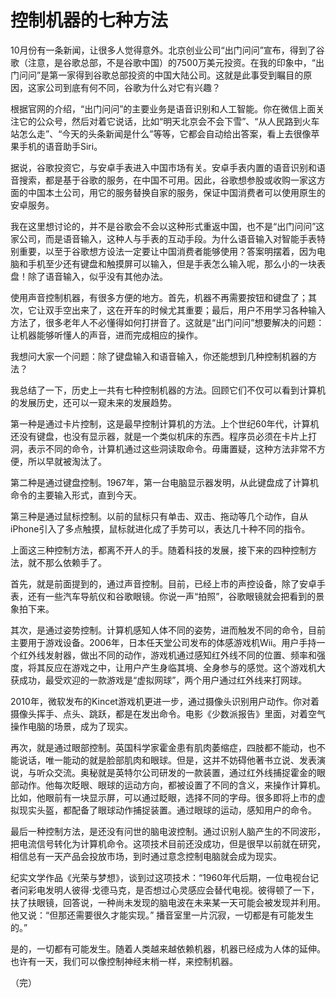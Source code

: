 # 控制机器的七种方法

10月份有一条新闻，让很多人觉得意外。北京创业公司“出门问问”宣布，得到了谷歌（注意，是谷歌总部，不是谷歌中国）的7500万美元投资。在我的印象中，“出门问问”是第一家得到谷歌总部投资的中国大陆公司。这就是此事受到瞩目的原因，这家公司到底有何不同，谷歌为什么对它有兴趣？

根据官网的介绍，“出门问问”的主要业务是语音识别和人工智能。你在微信上面关注它的公众号，然后对着它说话，比如“明天北京会不会下雪”、“从人民路到火车站怎么走”、“今天的头条新闻是什么”等等，它都会自动给出答案，看上去很像苹果手机的语音助手Siri。

据说，谷歌投资它，与安卓手表进入中国市场有关。安卓手表内置的语音识别和语音搜索，都是基于谷歌的服务，在中国不可用。因此，谷歌想参股或收购一家这方面的中国本土公司，用它的服务替换自家的服务，保证中国消费者可以使用原生的安卓服务。

我在这里想讨论的，并不是谷歌会不会以这种形式重返中国，也不是“出门问问”这家公司，而是语音输入，这种人与手表的互动手段。为什么语音输入对智能手表特别重要，以至于谷歌想方设法一定要让中国消费者能够使用？答案明摆着，因为电脑和手机至少还有键盘和触摸屏可以输入，但是手表怎么输入呢，那么小的一块表盘！除了语音输入，似乎没有其他办法。

使用声音控制机器，有很多方便的地方。首先，机器不再需要按钮和键盘了；其次，它让双手空出来了，这在开车的时候尤其重要；最后，用户不用学习各种输入方法了，很多老年人不必懂得如何打拼音了。这就是“出门问问”想要解决的问题：让机器能够听懂人的声音，进而完成相应的操作。

我想问大家一个问题：除了键盘输入和语音输入，你还能想到几种控制机器的方法？

我总结了一下，历史上一共有七种控制机器的方法。回顾它们不仅可以看到计算机的发展历史，还可以一窥未来的发展趋势。

第一种是通过卡片控制，这是最早控制计算机的方法。上个世纪60年代，计算机还没有键盘，也没有显示器，就是一个类似机床的东西。程序员必须在卡片上打洞，表示不同的命令，计算机通过这些洞读取命令。毋庸置疑，这种方法非常不方便，所以早就被淘汰了。

第二种是通过键盘控制。1967年，第一台电脑显示器发明，从此键盘成了计算机命令的主要输入形式，直到今天。

第三种是通过鼠标控制。以前的鼠标只有单击、双击、拖动等几个动作，自从iPhone引入了多点触摸，鼠标就进化成了手势可以，表达几十种不同的指令。

上面这三种控制方法，都离不开人的手。随着科技的发展，接下来的四种控制方法，就不那么依赖手了。

首先，就是前面提到的，通过声音控制。目前，已经上市的声控设备，除了安卓手表，还有一些汽车导航仪和谷歌眼镜。你说一声“拍照”，谷歌眼镜就会把看到的景象拍下来。

其次，是通过姿势控制。计算机感知人体不同的姿势，进而触发不同的命令，目前主要用于游戏设备。2006年，日本任天堂公司发布的体感游戏机Wii。用户手持一个红外线发射器，做出不同的动作，游戏机通过感知红外线不同的位置、频率和强度，将其反应在游戏之中，让用户产生身临其境、全身参与的感觉。这个游戏机大获成功，最受欢迎的一款游戏是“虚拟网球”，两个用户通过红外线来打网球。

2010年，微软发布的Kincet游戏机更进一步，通过摄像头识别用户动作。你对着摄像头挥手、点头、跳跃，都是在发出命令。电影《少数派报告》里面，对着空气操作电脑的场景，成为了现实。

再次，就是通过眼部控制。英国科学家霍金患有肌肉萎缩症，四肢都不能动，也不能说话，唯一能动的就是脸部肌肉和眼球。但是，这并不妨碍他著书立说、发表演说，与听众交流。奥秘就是英特尔公司研发的一款装置，通过红外线捕捉霍金的眼部动作。他每次眨眼、眼球的运动方向，都被设置了不同的含义，来操作计算机。比如，他眼前有一块显示屏，可以通过眨眼，选择不同的字母。很多即将上市的虚拟现实头盔，都配备了眼球动作捕捉装置。通过眼球的运动，感知用户的命令。

最后一种控制方法，是还没有问世的脑电波控制。通过识别人脑产生的不同波形，把电流信号转化为计算机命令。这项技术目前还没成功，但是很早以前就在研究，相信总有一天产品会投放市场，到时通过意念控制电脑就会成为现实。

纪实文学作品《光荣与梦想》，谈到过这项技术：“1960年代后期，一位电视台记者问彩电发明人彼得·戈德马克，是否想过心灵感应会替代电视。彼得顿了一下，扶了扶眼镜，回答说，一种尚未发现的脑电波在未来某一天可能会被发现并利用。他又说：“但那还需要很久才能实现。” 播音室里一片沉寂，一切都是有可能发生的。”

是的，一切都有可能发生。随着人类越来越依赖机器，机器已经成为人体的延伸。也许有一天，我们可以像控制神经末梢一样，来控制机器。

（完）



